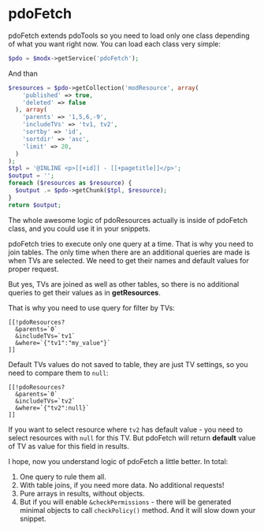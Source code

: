 # pdoFetch

pdoFetch extends pdoTools so you need to load only one class depending of what you want right now.
You can load each class very simple:

```php
$pdo = $modx->getService('pdoFetch');
```

And than

```php
$resources = $pdo->getCollection('modResource', array(
    'published' => true,
    'deleted' => false
  ), array(
    'parents' => '1,5,6,-9',
    'includeTVs' => 'tv1, tv2',
    'sortby' => 'id',
    'sortdir' => 'asc',
    'limit' => 20,
  )
);
$tpl = '@INLINE <p>[[+id]] - [[+pagetitle]]</p>';
$output = '';
foreach ($resources as $resource) {
  $output .= $pdo->getChunk($tpl, $resource);
}
return $output;
```

The whole awesome logic of pdoResources actually is inside of pdoFetch class, and you could use it in your snippets.

pdoFetch tries to execute only one query at a time. That is why you need to join tables. The only time when there are an additional queries are made is when TVs are selected. We need to get their names and default values for proper request.

But yes, TVs are joined as well as other tables, so there is no additional queries to get their values as in **getResources**.

That is why you need to use query for filter by TVs:

```modx
[[!pdoResources?
  &parents=`0`
  &includeTVs=`tv1`
  &where=`{"tv1":"my_value"}`
]]
```

Default TVs values do not saved to table, they are just TV settings, so you need to compare them to `null`:

```modx
[[!pdoResources?
  &parents=`0`
  &includeTVs=`tv2`
  &where=`{"tv2":null}`
]]
```

If you want to select resource where `tv2` has default value - you need to select resources with `null` for this TV. But pdoFetch will return **default** value of TV as value for this field in results.

I hope, now you understand logic of pdoFetch a little better. In total:

1. One query to rule them all.
2. With table joins, if you need more data. No additional requests!
3. Pure arrays in results, without objects.
4. But if you will enable `&checkPermissions` - there will be generated minimal objects to call `checkPolicy()` method. And it will slow down your snippet.
